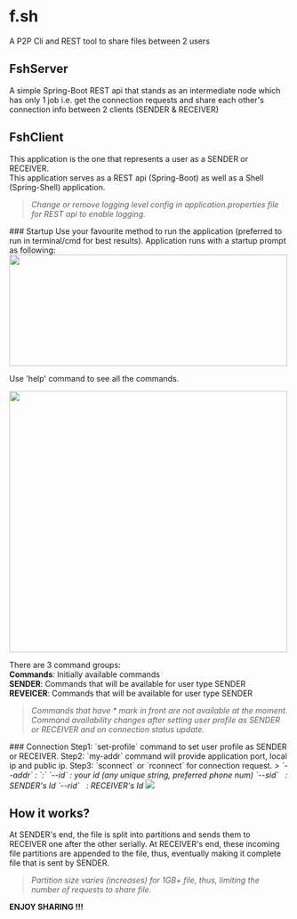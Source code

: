 # f.sh
A P2P Cli and REST tool to share files between 2 users

## FshServer
A simple Spring-Boot REST api that stands as an intermediate node which has only 1 job i.e. get the connection requests and share each other's connection info between 2 clients (SENDER & RECEIVER)

## FshClient
This application is the one that represents a user as a SENDER or RECEIVER.  
This application serves as a REST api (Spring-Boot) as well as a Shell (Spring-Shell) application.  
<i>
> Change or remove logging level config in application.properties file for REST api to enable logging.
</i>
### Startup
Use your favourite method to run the application (preferred to run in terminal/cmd for best results).
Application runs with a startup prompt as following:

<img src="https://user-images.githubusercontent.com/36183057/122452413-dccf9d00-cfc6-11eb-86a6-5b2a09bfbc50.png" width="500" height="200" />

Use 'help' command to see all the commands.

<img src="https://user-images.githubusercontent.com/36183057/122454316-e22de700-cfc8-11eb-8445-ddf9883c8de9.png" width="500" height="470" />

There are 3 command groups:  
**Commands**: Initially available commands  
**SENDER**: Commands that will be available for user type SENDER  
**REVEICER**: Commands that will be available for user type SENDER  
<i>
> Commands that have * mark in front are not available at the moment.  
Command availability changes after setting user profile as SENDER or RECEIVER and on connection status update.
</i>
### Connection
Step1: `set-profile` command to set user profile as SENDER or RECEIVER.  
Step2: `my-addr` command will provide application port, local ip and public ip.  
Step3: `sconnect` or `rconnect` for connection request.  
<i>
> `--addr` : `<your-ip>:<app-port>`
`--id` : your id (any unique string, preferred phone num)  
`--sid` &nbsp; : SENDER's Id  
`--rid` &nbsp; : RECEIVER's Id  
</i>
<img src="https://user-images.githubusercontent.com/36183057/122460689-1062f500-cfd0-11eb-98c6-c212ec03efd8.png"/>

## How it works?
At SENDER's end, the file is split into partitions and sends them to RECEIVER one after the other serially.
At RECEIVER's end, these incoming file partitions are appended to the file, thus, eventually making it complete file that is sent by SENDER.
<i>
> Partition size varies (increases) for 1GB+ file, thus, limiting the number of requests to share file.
</i>

**ENJOY SHARING !!!**

